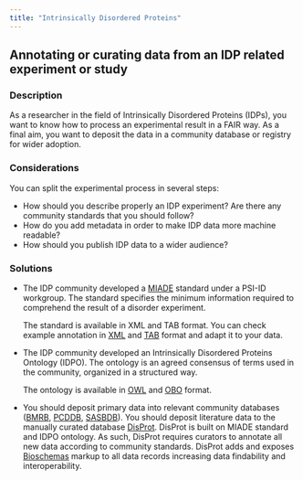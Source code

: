 ```yaml
---
title: "Intrinsically Disordered Proteins"
---
```



## Annotating or curating data from an IDP related experiment or study
 
### Description

As a researcher in the field of Intrinsically Disordered Proteins (IDPs), you want to know how to process an experimental result in a FAIR way. As a final aim, you want to deposit the data in a community database or registry for wider adoption.

### Considerations
You can split the experimental process in several steps:
* How should you describe properly an IDP experiment? Are there any community standards that you should follow?
* How do you add metadata in order to make IDP data more machine readable?
* How should you publish IDP data to a wider audience?

### Solutions
* The IDP community developed a [MIADE](http://www.psidev.info/intrinsically-disordered-proteins-workgroup) standard under a PSI-ID workgroup. The standard specifies the minimum information required to comprehend the result of a disorder experiment.

    The standard is available in XML and TAB format. You can check example annotation in [XML](https://github.com/normandavey/HUPO-PSI-ID/blob/master/HUPO-PSI-ID_XML_format_compact_NFAT_example.xml) and [TAB](https://github.com/normandavey/HUPO-PSI-ID/blob/master/HUPO-PSI-ID_TAB_format.xlsx) format and adapt it to your data.
* The IDP community developed an Intrinsically Disordered Proteins Ontology (IDPO). The ontology is an agreed consensus of terms used in the community, organized in a structured way.

    The ontology is available in [OWL](https://disprot.org/assets/data/idpontology_disprot_8_v0.1.0.owl) and [OBO](https://disprot.org/assets/data/idpontology_disprot_8_v0.1.0.obo) format. 
* You should deposit primary data into relevant community databases ([BMRB](http://www.bmrb.wisc.edu/), [PCDDB](https://pcddb.cryst.bbk.ac.uk/), [SASBDB](https://www.sasbdb.org/)). You should deposit literature data to the manually curated database [DisProt](https://disprot.org/). DisProt is built on MIADE standard and IDPO ontology. As such, DisProt requires curators to annotate all new data according to community standards. DisProt adds and exposes [Bioschemas](https://bioschemas.org/) markup to all data records increasing data findability and interoperability.
